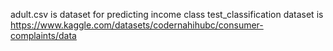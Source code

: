 adult.csv is dataset for predicting income class
test_classification dataset is https://www.kaggle.com/datasets/codernahihubc/consumer-complaints/data
